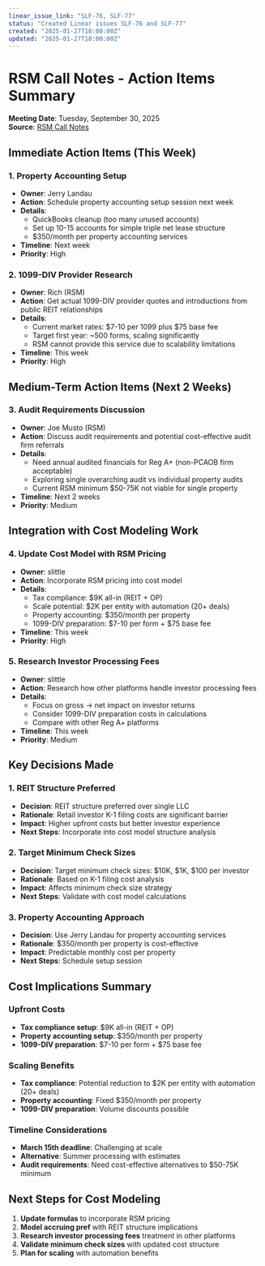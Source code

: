 ```yaml
---
linear_issue_link: "SLF-76, SLF-77"
status: "Created Linear issues SLF-76 and SLF-77"
created: "2025-01-27T18:00:00Z"
updated: "2025-01-27T18:00:00Z"
---
```


# RSM Call Notes - Action Items Summary

**Meeting Date**: Tuesday, September 30, 2025  
**Source**: [RSM Call Notes](https://notes.granola.ai/d/90eb97be-343b-453e-9809-a76920b51ff2)

## Immediate Action Items (This Week)

### 1. Property Accounting Setup

- **Owner**: Jerry Landau
- **Action**: Schedule property accounting setup session next week
- **Details**:
  - QuickBooks cleanup (too many unused accounts)
  - Set up 10-15 accounts for simple triple net lease structure
  - $350/month per property accounting services
- **Timeline**: Next week
- **Priority**: High

### 2. 1099-DIV Provider Research

- **Owner**: Rich (RSM)
- **Action**: Get actual 1099-DIV provider quotes and introductions from public REIT relationships
- **Details**:
  - Current market rates: $7-10 per 1099 plus $75 base fee
  - Target first year: ~500 forms, scaling significantly
  - RSM cannot provide this service due to scalability limitations
- **Timeline**: This week
- **Priority**: High

## Medium-Term Action Items (Next 2 Weeks)

### 3. Audit Requirements Discussion

- **Owner**: Joe Musto (RSM)
- **Action**: Discuss audit requirements and potential cost-effective audit firm referrals
- **Details**:
  - Need annual audited financials for Reg A+ (non-PCAOB firm acceptable)
  - Exploring single overarching audit vs individual property audits
  - Current RSM minimum $50-75K not viable for single property
- **Timeline**: Next 2 weeks
- **Priority**: Medium

## Integration with Cost Modeling Work

### 4. Update Cost Model with RSM Pricing

- **Owner**: slittle
- **Action**: Incorporate RSM pricing into cost model
- **Details**:
  - Tax compliance: $9K all-in (REIT + OP)
  - Scale potential: $2K per entity with automation (20+ deals)
  - Property accounting: $350/month per property
  - 1099-DIV preparation: $7-10 per form + $75 base fee
- **Timeline**: This week
- **Priority**: High

### 5. Research Investor Processing Fees

- **Owner**: slittle
- **Action**: Research how other platforms handle investor processing fees
- **Details**:
  - Focus on gross → net impact on investor returns
  - Consider 1099-DIV preparation costs in calculations
  - Compare with other Reg A+ platforms
- **Timeline**: This week
- **Priority**: Medium

## Key Decisions Made

### 1. REIT Structure Preferred

- **Decision**: REIT structure preferred over single LLC
- **Rationale**: Retail investor K-1 filing costs are significant barrier
- **Impact**: Higher upfront costs but better investor experience
- **Next Steps**: Incorporate into cost model structure analysis

### 2. Target Minimum Check Sizes

- **Decision**: Target minimum check sizes: $10K, $1K, $100 per investor
- **Rationale**: Based on K-1 filing cost analysis
- **Impact**: Affects minimum check size strategy
- **Next Steps**: Validate with cost model calculations

### 3. Property Accounting Approach

- **Decision**: Use Jerry Landau for property accounting services
- **Rationale**: $350/month per property is cost-effective
- **Impact**: Predictable monthly cost per property
- **Next Steps**: Schedule setup session

## Cost Implications Summary

### Upfront Costs

- **Tax compliance setup**: $9K all-in (REIT + OP)
- **Property accounting setup**: $350/month per property
- **1099-DIV preparation**: $7-10 per form + $75 base fee

### Scaling Benefits

- **Tax compliance**: Potential reduction to $2K per entity with automation (20+ deals)
- **Property accounting**: Fixed $350/month per property
- **1099-DIV preparation**: Volume discounts possible

### Timeline Considerations

- **March 15th deadline**: Challenging at scale
- **Alternative**: Summer processing with estimates
- **Audit requirements**: Need cost-effective alternatives to $50-75K minimum

## Next Steps for Cost Modeling

1. **Update formulas** to incorporate RSM pricing
2. **Model accruing pref** with REIT structure implications
3. **Research investor processing fees** treatment in other platforms
4. **Validate minimum check sizes** with updated cost structure
5. **Plan for scaling** with automation benefits
